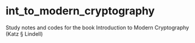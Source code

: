 # int_to_modern_cryptography
Study notes and codes for the book Introduction to Modern Cryptography (Katz § Lindell)
